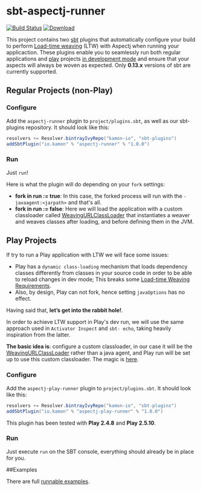 sbt-aspectj-runner
=========
[![Build Status](https://travis-ci.org/kamon-io/sbt-aspectj-runner.png)](https://travis-ci.org/kamon-io/sbt-aspectj-runner)
[![Download](https://api.bintray.com/packages/kamon-io/sbt-plugins/sbt-aspectj-runner/images/download.svg)](https://bintray.com/kamon-io/sbt-plugins/sbt-aspectj-runner/_latestVersion)


This project contains two [sbt] plugins that automatically configure your build to perform [Load-time weaving] \(LTW\)
with Aspectj when running your applicaction. These plugins enable you to seamlessly run both regular applications and
[play] projects [in development mode] and ensure that your aspects will always be woven as expected. Only **0.13.x**
versions of sbt are currently supported.


## Regular Projects (non-Play)

### Configure

Add the `aspectj-runner` plugin to `project/plugins.sbt`, as well as our sbt-plugins repository. It should look like
this:

```scala
resolvers += Resolver.bintrayIvyRepo("kamon-io", "sbt-plugins")
addSbtPlugin("io.kamon" % "aspectj-runner" % "1.0.0")
```

### Run

Just `run`!

Here is what the plugin will do depending on your `fork` settings:
* **fork in run := true**: In this case, the forked process will run with the `-javaagent:<jarpath>` and that's all.
* **fork in run := false**: Here we will load the application with a custom classloader called [WeavingURLClassLoader]
  that instantiates a weaver and weaves classes after loading, and before defining them in the JVM.


## Play Projects
If try to run a Play application with LTW we will face some issues:

* Play has a `dynamic class-loading` mechanism that loads dependency classes differently from classes in your source
  code in order to be able to reload changes in dev mode; This breaks some [Load-time Weaving Requirements].
* Also, by design, Play can not fork, hence setting `javaOptions` has no effect.

Having said that, **let’s get into the rabbit hole!**.

In order to achieve LTW support in  Play's dev run, we will use the same approach used in `Activator Inspect` and `sbt-
echo`, taking heavily inspiration from the latter.

**The basic idea is**: configure a custom classloader, in our case  it will be the [WeavingURLClassLoader] rather than a
java agent, and Play run will be set up to use this custom classloader. The magic is [here].

### Configure

Add the `aspectj-play-runner` plugin to `project/plugins.sbt`. It should look like this:

```scala
resolvers += Resolver.bintrayIvyRepo("kamon-io", "sbt-plugins")
addSbtPlugin("io.kamon" % "aspectj-play-runner" % "1.0.0")

```

This plugin has been tested with **Play 2.4.8** and **Play 2.5.10**.

### Run

Just execute `run` on the SBT console, everything should already be in place for you.


##Examples

There are full [runnable examples][examples].

[sbt]: https://github.com/sbt/sbt
[play]: https://www.playframework.com
[aspectj]: http://www.eclipse.org/aspectj
[WeavingURLClassLoader]: https://eclipse.org/aspectj/doc/next/weaver-api/org/aspectj/weaver/loadtime/WeavingURLClassLoader.html
[in development mode]: https://www.playframework.com/documentation/2.4.2/PlayConsole#Running-the-server-in-development-mode
[Load-time weaving]: https://eclipse.org/aspectj/doc/released/devguide/ltw.html#ltw-introduction
[examples]: https://github.com/kamon-io/sbt-aspectj-runner/tree/master/examples
[here]:https://github.com/kamon-io/sbt-aspectj-runner/blob/master/aspectj-play-runner/src/main/scala/kamon/aspectj/sbt/task/PlayRunTask.scala#L38
[Load-time Weaving Requirements]:https://eclipse.org/aspectj/doc/released/devguide/ltw-rules.html
[master]:https://github.com/kamon-io/sbt-aspectj-runner/tree/master
[play-2.3.x]:https://github.com/kamon-io/sbt-aspectj-runner/tree/play-2.3.x
